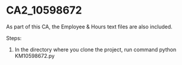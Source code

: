 # CA2_10598672

As part of this CA, the Employee & Hours text files are also included.

Steps:
1. In the directory where you clone the project, run command python KM10598672.py


